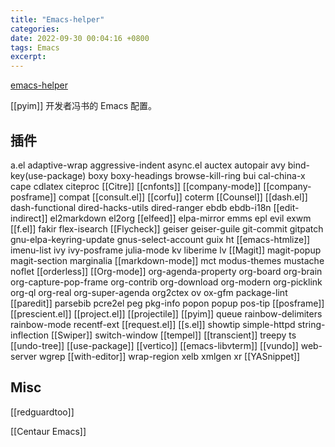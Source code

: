 ```yaml
---
title: "Emacs-helper"
categories: 
date: 2022-09-30 00:04:16 +0800
tags: Emacs
excerpt: 
---
```


[emacs-helper](https://github.com/tumashu/emacs-helper)

[[pyim]] 开发者冯书的 Emacs 配置。

## 插件

a.el
adaptive-wrap
aggressive-indent
async.el
auctex
autopair
avy
bind-key(use-package)
boxy
boxy-headings
browse-kill-ring
bui
cal-china-x
cape
cdlatex
citeproc
[[Citre]]
[[cnfonts]]
[[company-mode]]
[[company-posframe]]
compat
[[consult.el]]
[[corfu]]
coterm
[[Counsel]]
[[dash.el]]
dash-functional
dired-hacks-utils
dired-ranger
ebdb
ebdb-i18n
[[edit-indirect]]
el2markdown
el2org
[[elfeed]]
elpa-mirror
emms
epl
evil
exwm
[[f.el]]
fakir
flex-isearch
[[Flycheck]]
geiser
geiser-guile
git-commit
gitpatch
gnu-elpa-keyring-update
gnus-select-account
guix
ht
[[emacs-htmlize]]
imenu-list
ivy
ivy-posframe
julia-mode
kv
liberime
lv
[[Magit]]
magit-popup
magit-section
marginalia
[[markdown-mode]]
mct
modus-themes
mustache
noflet
[[orderless]]
[[Org-mode]]
org-agenda-property
org-board
org-brain
org-capture-pop-frame
org-contrib
org-download
org-modern
org-picklink
org-ql
org-real
org-super-agenda
org2ctex
ov
ox-gfm
package-lint
[[paredit]]
parsebib
pcre2el
peg
pkg-info
popon
popup
pos-tip
[[posframe]]
[[prescient.el]]
[[project.el]]
[[projectile]]
[[pyim]]
queue
rainbow-delimiters
rainbow-mode
recentf-ext
[[request.el]]
[[s.el]]
showtip
simple-httpd
string-inflection
[[Swiper]]
switch-window
[[tempel]]
[[transcient]]
treepy
ts
[[undo-tree]]
[[use-package]]
[[vertico]]
[[emacs-libvterm]]
[[vundo]]
web-server
wgrep
[[with-editor]]
wrap-region
xelb
xmlgen
xr
[[YASnippet]]


## Misc

[[redguardtoo]]

[[Centaur Emacs]]





